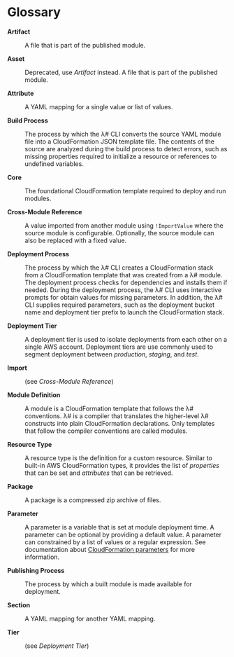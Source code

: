 # Glossary

<dl>

<dt><b>Artifact</b></dt>
<dd>

A file that is part of the published module.
</dd>

<dt><b>Asset</b></dt>
<dd>

Deprecated, use <i>Artifact</i> instead. A file that is part of the published module.
</dd>

<dt><b>Attribute</b></dt>
<dd>

A YAML mapping for a single value or list of values.
</dd>

<dt><b>Build Process</b></dt>
<dd>

The process by which the λ# CLI converts the source YAML module file into a CloudFormation JSON template file. The contents of the source are analyzed during the build process to detect errors, such as missing properties required to initialize a resource or references to undefined variables.
</dd>

<dt><b>Core</b></dt>
<dd>

The foundational CloudFormation template required to deploy and run modules.
</dd>

<dt><b>Cross-Module Reference</b></dt>
<dd>

A value imported from another module using <code>!ImportValue</code> where the source module is configurable. Optionally, the source module can also be replaced with a fixed value.
</dd>

<dt><b>Deployment Process</b></dt>
<dd>

The process by which the λ# CLI creates a CloudFormation stack from a CloudFormation template that was created from a λ# module. The deployment process checks for dependencies and installs them if needed. During the deployment process, the λ# CLI uses interactive prompts for obtain values for missing parameters. In addition, the λ# CLI supplies required parameters, such as the deployment bucket name and deployment tier prefix to launch the CloudFormation stack.
</dd>

<dt><b>Deployment Tier</b></dt>
<dd>

A deployment tier is used to isolate deployments from each other on a single AWS account. Deployment tiers are use commonly used to segment deployment between <i>production</i>, <i>staging</i>, and <i>test</i>.
</dd>

<dt><b>Import</b></dt>
<dd>

(see <i>Cross-Module Reference</i>)
</dd>

<dt><b>Module Definition</b></dt>
<dd>

A module is a CloudFormation template that follows the λ# conventions. λ# is a compiler that translates the higher-level λ# constructs into plain CloudFormation declarations. Only templates that follow the compiler conventions are called modules.
</dd>

<dt><b>Resource Type</b></dt>
<dd>

A resource type is the definition for a custom resource. Similar to built-in AWS CloudFormation types, it provides the list of <i>properties</i> that can be set and <i>attributes</i> that can be retrieved.
</dd>

<dt><b>Package</b></dt>
<dd>

A package is a compressed zip archive of files.
</dd>

<dt><b>Parameter</b></dt>
<dd>

A parameter is a variable that is set at module deployment time. A parameter can be optional by providing a default value. A parameter can constrained by a list of values or a regular expression. See documentation about <a href="https://docs.aws.amazon.com/AWSCloudFormation/latest/UserGuide/parameters-section-structure.html">CloudFormation parameters</a> for more information.
</dd>

<dt><b>Publishing Process</b></dt>
<dd>

The process by which a built module is made available for deployment.
</dd>

<dt><b>Section</b></dt>
<dd>

A YAML mapping for another YAML mapping.
</dd>

<dt><b>Tier</b></dt>
<dd>

(see <i>Deployment Tier</i>)
</dd>

</dl>
